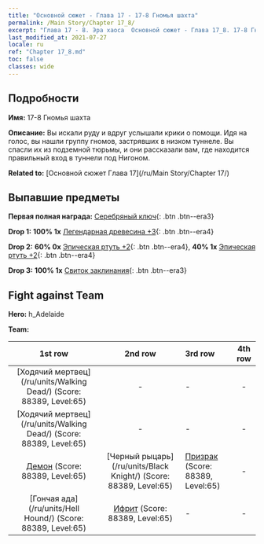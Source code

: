```yaml
---
title: "Основной сюжет - Глава 17 - 17-8 Гномья шахта"
permalink: /Main Story/Chapter 17_8/
excerpt: "Глава 17 - 8. Эра хаоса  Основной сюжет - Глава 17_8. 17-8 Гномья шахта"
last_modified_at: 2021-07-27
locale: ru
ref: "Chapter 17_8.md"
toc: false
classes: wide
---
```


## Подробности

 **Имя:** 17-8 Гномья шахта

 **Описание:** Вы искали руду и вдруг услышали крики о помощи. Идя на голос, вы нашли группу гномов, застрявших в низком туннеле. Вы спасли их из подземной тюрьмы, и они рассказали вам, где находится правильный вход в туннели под Нигоном.

 **Related to:** [Основной сюжет Глава 17](/ru/Main Story/Chapter 17/)

## Выпавшие предметы

 **Первая полная награда:** [Серебряный ключ](/ItemsRU/con_693/){: .btn .btn--era3}

 **Drop 1:** **100% 1x** [Легендарная древесина +3](/ItemsRU/mat_55/){: .btn .btn--era4}

 **Drop 2:** **60% 0x** [Эпическая ртуть +2](/ItemsRU/mat_49/){: .btn .btn--era4}, **40% 1x** [Эпическая ртуть +2](/ItemsRU/mat_49/){: .btn .btn--era4}

 **Drop 3:** **100% 1x** [Свиток заклинания](/ItemsRU/con_694/){: .btn .btn--era3}


## Fight against Team
 **Hero:** h_Adelaide

 **Team:**


  | 1st row | 2nd row | 3rd row | 4th row |
  |:----:|:----:|:----|:----:|
  | [Ходячий мертвец](/ru/units/Walking Dead/) (Score: 88389, Level:65)  | - | - | - |
  | [Ходячий мертвец](/ru/units/Walking Dead/) (Score: 88389, Level:65)  | - | - | - |
  | [Демон](/ru/units/Demon/) (Score: 88389, Level:65)  | [Черный рыцарь](/ru/units/Black Knight/) (Score: 88389, Level:65)  | [Призрак](/ru/units/Wight/) (Score: 88389, Level:65)  | - |
  | [Гончая ада](/ru/units/Hell Hound/) (Score: 88389, Level:65)  | [Ифрит](/ru/units/Efreeti/) (Score: 88389, Level:65)  | - | - |


